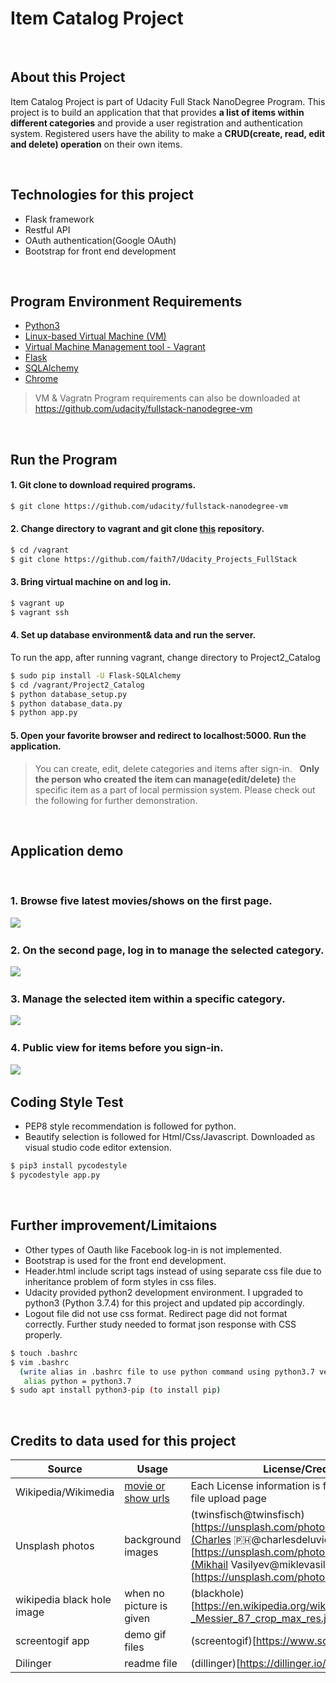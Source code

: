 # Item Catalog Project

&nbsp;
## About this Project
Item Catalog Project is part of Udacity Full Stack NanoDegree Program. 
This project is to build an application that  that provides **a list of items within different categories** and provide a user registration and authentication system. 
Registered users have the ability to make a **CRUD(create, read, edit and delete) operation** on their own items.

&nbsp;
## Technologies for this project 
  - Flask framework
  - Restful API
  - OAuth authentication(Google OAuth)
  - Bootstrap for front end development

&nbsp;
## Program Environment Requirements 
  - [Python3](https://www.python.org/downloads/)
  - [Linux-based Virtual Machine (VM)](https://www.virtualbox.org/wiki/Download_Old_Builds) 
  - [Virtual Machine Management tool - Vagrant](https://www.vagrantup.com/downloads.html)
  - [Flask](https://pypi.org/project/Flask/)
  - [SQLAlchemy](https://pypi.org/project/Flask-SQLAlchemy)
  - [Chrome](https://www.google.com/chrome/?brand=CHBD&gclid=Cj0KCQjw5MLrBRClARIsAPG0WGzviTAg6Fa8-kxRQ3a6-ktgW-Ftjwzbe2WXAc-eofRSmF6MWQnMg8IaAmvDEALw_wcB&gclsrc=aw.ds)
  

> VM & Vagratn Program requirements can also be downloaded at 
https://github.com/udacity/fullstack-nanodegree-vm

&nbsp;
## Run the Program 
#### 1. Git clone to download required programs. 
``` sh
$ git clone https://github.com/udacity/fullstack-nanodegree-vm
```

#### 2. Change directory to vagrant and git clone [this](https://github.com/faith7/Udacity_Projects_FullStack) repository. 
```sh
$ cd /vagrant 
$ git clone https://github.com/faith7/Udacity_Projects_FullStack
```

#### 3. Bring virtual machine on and log in. 
```sh
$ vagrant up
$ vagrant ssh
```

#### 4. Set up database environment& data and run the server. 
To run the app, after running vagrant, change directory to Project2_Catalog
```sh
$ sudo pip install -U Flask-SQLAlchemy
$ cd /vagrant/Project2_Catalog
$ python database_setup.py 
$ python database_data.py
$ python app.py 
```

#### 5. Open your favorite browser and redirect to localhost:5000. Run the application. 
>You can create, edit, delete categories and items after sign-in. 
&nbsp;
>**Only the person who created the item can manage(edit/delete)** the specific item as a part of local permission system. 
Please check out the following for further demonstration.

&nbsp;
## Application demo 
&nbsp;
&nbsp;
&nbsp;
### 1. Browse five latest movies/shows on the first page.
![](https://github.com/faith7/Udacity_Projects_FullStack/blob/master/Project2_Catalog/result_view_gif/first_page.gif) 
&nbsp;
&nbsp;
&nbsp;
### 2. On the second page, log in to manage the selected category. 
![](https://github.com/faith7/Udacity_Projects_FullStack/blob/master/Project2_Catalog/result_view_gif/manage_category.gif)
&nbsp;
&nbsp;
&nbsp;
### 3. Manage the selected item within a specific category.
![](https://github.com/faith7/Udacity_Projects_FullStack/blob/master/Project2_Catalog/result_view_gif/manage_item.gif)
&nbsp;
&nbsp;
&nbsp;
### 4. Public view for items before you sign-in.
![](https://github.com/faith7/Udacity_Projects_FullStack/blob/master/Project2_Catalog/result_view_gif/item_publicpage.gif) 
&nbsp;
&nbsp;
&nbsp;
## Coding Style Test
 - PEP8 style recommendation is followed for python.
 - Beautify selection is followed for Html/Css/Javascript.
   Downloaded as visual studio code editor extension.
 
```sh
$ pip3 install pycodestyle
$ pycodestyle app.py
```

&nbsp;
## Further improvement/Limitaions 
 - Other types of Oauth like Facebook log-in is not implemented.
&nbsp;
 - Bootstrap is used for the front end development. 
&nbsp;
 - Header.html include script tags instead of using separate css file due to  inheritance problem of form styles in css files.
&nbsp;
 - Udacity provided python2 development environment. 
   I upgraded to python3 (Python 3.7.4) for this project and  updated pip accordingly.
&nbsp;
- Logout file did not use css format. Redirect page did not format correctly. 
  Further study needed to format json response with CSS properly.
  
```sh
$ touch .bashrc
$ vim .bashrc 
  (write alias in .bashrc file to use python command using python3.7 version) 
   alias python = python3.7 
$ sudo apt install python3-pip (to install pip)
```

&nbsp;
## Credits to data used for this project 
| Source | Usage | License/Credits|
| ------ | ------ | ------ |
| Wikipedia/Wikimedia | [movie or show urls](https://github.com/faith7/Udacity_Projects_FullStack/blob/master/Project2_Catalog/database_data.py) | Each License information is found at wikimedia file upload page
|Unsplash photos  | background images |(twinsfisch@twinsfisch)[https://unsplash.com/photos/5tlxS_jlVGY],(Charles 🇵🇭@charlesdeluvio)[https://unsplash.com/photos/jtmwD4i4v1U],(Mikhail Vasilyev@miklevasilyev)[https://unsplash.com/photos/NodtnCsLdTE]|
| wikipedia black hole image| when no picture is given |(blackhole)[https://en.wikipedia.org/wiki/File:Black_hole_-_Messier_87_crop_max_res.jpg]| 
|screentogif app | demo gif files| (screentogif)[https://www.screentogif.com/] |
| Dilinger | readme file| (dillinger)[https://dillinger.io/]|

